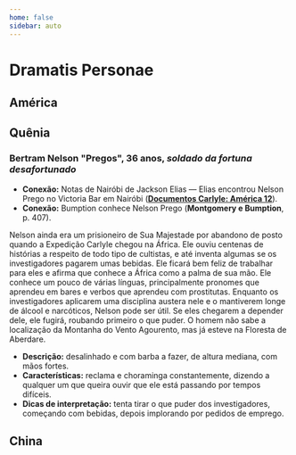 ```yaml
---
home: false
sidebar: auto
---
```


# Dramatis Personae

## América

## Quênia

### Bertram Nelson "Pregos", 36 anos, _soldado da fortuna desafortunado_

- **Conexão:** Notas de Nairóbi de Jackson Elias — Elias encontrou Nelson Prego no Victoria Bar em Nairóbi ([**Documentos Carlyle: América 12**](/pistas/README.md#documentos-carlyle-américa-12)).
- **Conexão:** Bumption conhece Nelson Prego (**Montgomery e Bumption**, p. 407).

Nelson ainda era um prisioneiro de Sua Majestade por abandono de posto quando a Expedição Carlyle chegou na África. Ele ouviu centenas de histórias a respeito de todo tipo de cultistas, e até inventa algumas se os investigadores pagarem umas bebidas. Ele ficará bem feliz de trabalhar para eles e afirma que conhece a África como a palma de sua mão. Ele conhece um pouco de várias línguas, principalmente pronomes que aprendeu em bares e verbos que aprendeu com prostitutas. Enquanto os investigadores aplicarem uma disciplina austera nele e o mantiverem longe de álcool e narcóticos, Nelson pode ser útil. Se eles chegarem a depender dele, ele fugirá, roubando primeiro o que puder. O homem não sabe a localização da Montanha do Vento Agourento, mas já esteve na Floresta de Aberdare.

- **Descrição:** desalinhado e com barba a fazer, de altura mediana, com mãos fortes.
- **Características:** reclama e choraminga constantemente, dizendo a qualquer um que queira ouvir que ele está passando por tempos difíceis.
- **Dicas de interpretação:** tenta tirar o que puder dos investigadores, começando com bebidas, depois implorando por pedidos de emprego.

## China
